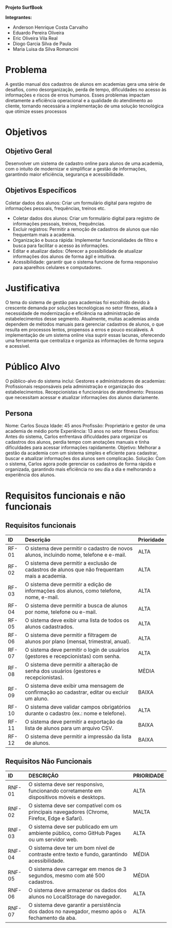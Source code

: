 **Projeto SurfBook**

**Integrantes:**  
- Anderson Henrique Costa Carvalho
- Eduardo Pereira Oliveira
- Eric Oliveira Vila Real
- Diogo Garcia Silva de Paula
- Maria Luisa da Silva Romancini

# Problema

A gestão manual dos cadastros de alunos em academias gera uma série de desafios, como desorganização, perda de tempo, dificuldades no acesso às informações e riscos de erros humanos. Esses problemas impactam diretamente a eficiência operacional e a qualidade do atendimento ao cliente, tornando necessária a implementação de uma solução tecnológica que otimize esses processos


# Objetivos

## Objetivo Geral

Desenvolver um sistema de cadastro online para alunos de uma academia, com o intuito de modernizar e simplificar a gestão de informações, garantindo maior eficiência, segurança e acessibilidade.

## Objetivos Específicos


Coletar dados dos alunos: Criar um formulário digital para registro de informações pessoais, frequências, treinos etc.

- Coletar dados dos alunos: Criar um formulário digital para registro de informações pessoais, treinos, frequências.
- Excluir registros: Permitir a remoção de cadastros de alunos que não frequentam mais a academia.
- Organização e busca rápida: Implementar funcionalidades de filtro e busca para facilitar o acesso às informações.
- Editar e atualizar dados: Oferecer a possibilidade de atualizar informações dos alunos de forma ágil e intuitiva.
- Acessibilidade: garantir que o sistema funcione de forma responsivo para aparelhos celulares e computadores.

# Justificativa

O tema do sistema de gestão para academias foi escolhido devido à crescente
demanda por soluções tecnológicas no setor fitness, aliada à necessidade de modernização e eficiência na administração de estabelecimentos desse segmento.
Atualmente, muitas academias ainda dependem de métodos manuais para gerenciar cadastros de alunos, o que resulta em processos lentos, propensos a erros e pouco escaláveis. 
A implementação de um sistema online visa suprir essas lacunas, oferecendo uma ferramenta que centraliza e organiza as informações de forma segura e acessível.


# Público Alvo

O público-alvo do sistema inclui:
Gestores e administradores de academias: Profissionais responsáveis pela administração e organização dos estabelecimentos.
Recepcionistas e funcionários de atendimento: Pessoas que necessitam acessar e atualizar informações dos alunos diariamente.


## Persona

Nome: Carlos Souza
Idade: 45 anos
Profissão: Proprietário e gestor de uma academia de médio porte
Experiência: 13 anos no setor fitness
Desafios: Antes do sistema, Carlos enfrentava dificuldades para organizar os cadastros dos alunos, perdia tempo com anotações manuais e tinha dificuldades para acessar informações rapidamente.
Objetivo: Melhorar a gestão da academia com um sistema simples e eficiente para cadastrar, buscar e atualizar informações dos alunos sem complicação.
Solução: Com o sistema, Carlos agora pode gerenciar os cadastros de forma rápida e organizada, garantindo mais eficiência no seu dia a dia e melhorando a experiência dos alunos.


# **Requisitos funcionais e não funcionais**

## Requisitos funcionais

| ID | Descrição | Prioridade |
| :---- | :---- | :---- |
| RF-01 | O sistema deve permitir o cadastro de novos alunos, incluindo nome, telefone e e-mail. | ALTA |
| RF-02 | O sistema deve permitir a exclusão de cadastros de alunos que não frequentam mais a academia. | ALTA |
| RF-03 | O sistema deve permitir a edição de informações dos alunos, como telefone, nome, e-mail. | ALTA |
| RF-04 | O sistema deve permitir a busca de alunos por nome, telefone ou e-mail. | ALTA |
| RF-05 | O sistema deve exibir uma lista de todos os alunos cadastrados. | ALTA |
| RF-06 | O sistema deve permitir a filtragem de alunos por plano (mensal, trimestral, anual). | ALTA |
| RF-07 | O sistema deve permitir o login de usuários (gestores e recepcionistas) com senha. | ALTA |
| RF-08 | O sistema deve permitir a alteração de senha dos usuários (gestores e recepcionistas). | MÈDIA |
| RF-09 | O sistema deve exibir uma mensagem de confirmação ao cadastrar, editar ou excluir um aluno. | BAIXA |
| RF-10 | O sistema deve validar campos obrigatórios durante o cadastro (ex.: nome e telefone). | ALTA |
| RF-11 | O sistema deve permitir a exportação da lista de alunos para um arquivo CSV. | BAIXA |
| RF-12 | O sistema deve permitir a impressão da lista de alunos. | BAIXA |

## Requisitos Não Funcionais

| ID | DESCRIÇÃO | PRIORIDADE |
| :---- | :---- | :---- |
| RNF-01 | O sistema deve ser responsivo, funcionando corretamente em dispositivos móveis e desktops. | ALTA |
| RNF-02 | O sistema deve ser compatível com os principais navegadores (Chrome, Firefox, Edge e Safari). | MALTA |
| RNF-03 | O sistema deve ser publicado em um ambiente público, como GitHub Pages ou um servidor web. | ALTA |
| RNF-04 | O sistema deve ter um bom nível de contraste entre texto e fundo, garantindo acessibilidade.  | MÉDIA |
| RNF-05 | O sistema deve carregar em menos de 3 segundos, mesmo com até 500 cadastros. | MÉDIA |
| RNF-06 | O sistema deve armazenar os dados dos alunos no LocalStorage do navegador.| ALTA |
| RNF-07 | O sistema deve garantir a persistência dos dados no navegador, mesmo após o fechamento da aba. | ALTA |

